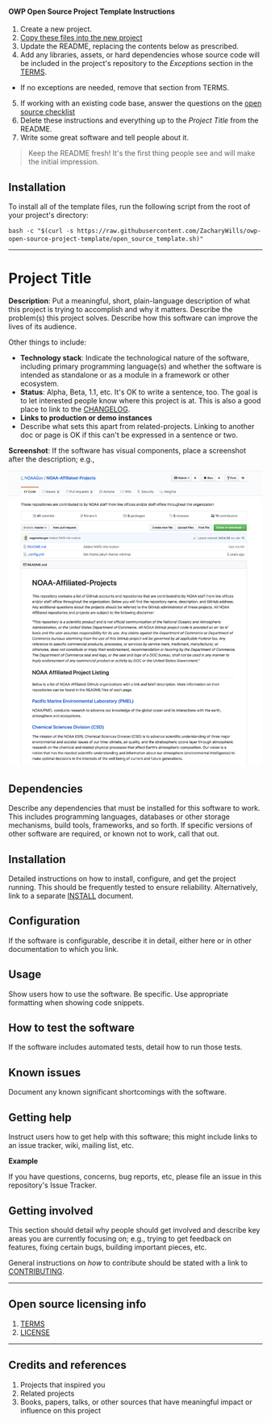 #### OWP Open Source Project Template Instructions

1. Create a new project.
2. [Copy these files into the new project](#installation)
3. Update the README, replacing the contents below as prescribed.
4. Add any libraries, assets, or hard dependencies whose source code will be included
   in the project's repository to the _Exceptions_ section in the [TERMS](TERMS.md).
  - If no exceptions are needed, remove that section from TERMS.
5. If working with an existing code base, answer the questions on the [open source checklist](opensource-checklist.md)
6. Delete these instructions and everything up to the _Project Title_ from the README.
7. Write some great software and tell people about it.

> Keep the README fresh! It's the first thing people see and will make the initial impression.

## Installation

To install all of the template files, run the following script from the root of your project's directory:

```
bash -c "$(curl -s https://raw.githubusercontent.com/ZacharyWills/owp-open-source-project-template/open_source_template.sh)"
```

----

# Project Title

**Description**:  Put a meaningful, short, plain-language description of what
this project is trying to accomplish and why it matters.
Describe the problem(s) this project solves.
Describe how this software can improve the lives of its audience.

Other things to include:

  - **Technology stack**: Indicate the technological nature of the software, including primary programming language(s) and whether the software is intended as standalone or as a module in a framework or other ecosystem.
  - **Status**:  Alpha, Beta, 1.1, etc. It's OK to write a sentence, too. The goal is to let interested people know where this project is at. This is also a good place to link to the [CHANGELOG](CHANGELOG.md).
  - **Links to production or demo instances**
  - Describe what sets this apart from related-projects. Linking to another doc or page is OK if this can't be expressed in a sentence or two.


**Screenshot**: If the software has visual components, place a screenshot after the description; e.g.,

![](https://raw.githubusercontent.com/ZacharyWills/owp-open-source-project-template/master/doc/Screenshot.png)


## Dependencies

Describe any dependencies that must be installed for this software to work.
This includes programming languages, databases or other storage mechanisms, build tools, frameworks, and so forth.
If specific versions of other software are required, or known not to work, call that out.

## Installation

Detailed instructions on how to install, configure, and get the project running.
This should be frequently tested to ensure reliability. Alternatively, link to
a separate [INSTALL](INSTALL.md) document.

## Configuration

If the software is configurable, describe it in detail, either here or in other documentation to which you link.

## Usage

Show users how to use the software.
Be specific.
Use appropriate formatting when showing code snippets.

## How to test the software

If the software includes automated tests, detail how to run those tests.

## Known issues

Document any known significant shortcomings with the software.

## Getting help

Instruct users how to get help with this software; this might include links to an issue tracker, wiki, mailing list, etc.

**Example**

If you have questions, concerns, bug reports, etc, please file an issue in this repository's Issue Tracker.

## Getting involved

This section should detail why people should get involved and describe key areas you are
currently focusing on; e.g., trying to get feedback on features, fixing certain bugs, building
important pieces, etc.

General instructions on _how_ to contribute should be stated with a link to [CONTRIBUTING](CONTRIBUTING.md).


----

## Open source licensing info
1. [TERMS](TERMS.md)
2. [LICENSE](LICENSE)


----

## Credits and references

1. Projects that inspired you
2. Related projects
3. Books, papers, talks, or other sources that have meaningful impact or influence on this project
